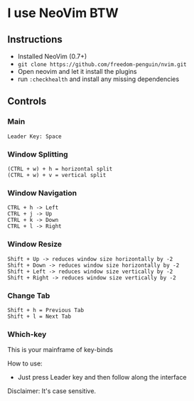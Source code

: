 # I use NeoVim BTW

## Instructions
* Installed NeoVim (0.7+)
* `git clone https://github.com/freedom-penguin/nvim.git`
* Open neovim and let it install the plugins
* run `:checkhealth` and install any missing dependencies

## Controls

### Main

```
Leader Key: Space
```

### Window Splitting
```
(CTRL + w) + h = horizontal split 
(CTRL + w) + v = vertical split 
```

### Window Navigation

```
CTRL + h -> Left
CTRL + j -> Up
CTRL + k -> Down
CTRL + l -> Right
```

### Window Resize

```
Shift + Up -> reduces window size horizontally by -2
Shift + Down -> reduces window size horizontally by -2
Shift + Left -> reduces window size vertically by -2
Shift + Right -> reduces window size vertically by -2
```
### Change Tab

```
Shift + h = Previous Tab
Shift + l = Next Tab
```

### Which-key

This is your mainframe of key-binds

How to use:

- Just press Leader key and then follow along the interface

Disclaimer: It's case sensitive.
